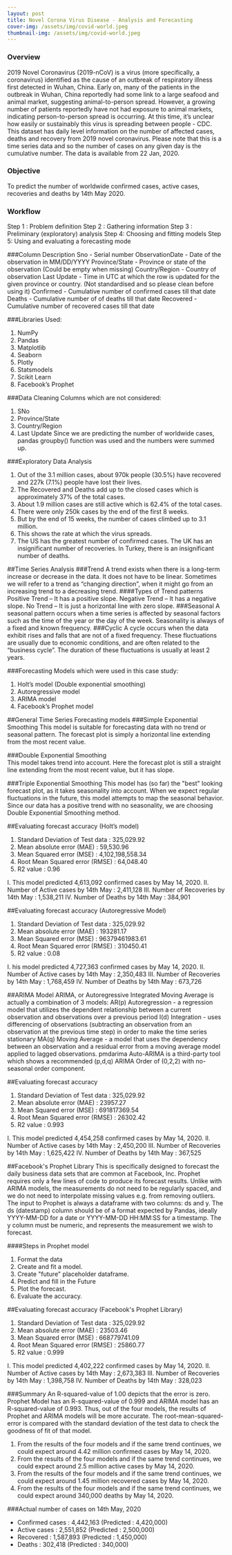 ```yaml
---
layout: post
title: Novel Corona Virus Disease - Analysis and Forecasting
cover-img: /assets/img/covid-world.jpeg
thumbnail-img: /assets/img/covid-world.jpeg
---
```

### Overview
 2019 Novel Coronavirus (2019-nCoV) is a virus (more specifically, a coronavirus) identified as the cause of an outbreak of respiratory illness first detected in Wuhan, China. Early on, many of the patients in the outbreak in Wuhan, China reportedly had some link to a large seafood and animal market, suggesting animal-to-person spread. However, a growing number of patients reportedly have not had exposure to animal markets, indicating person-to-person spread is occurring. At this time, it’s unclear how easily or sustainably this virus is spreading between people - CDC. This dataset has daily level information on the number of affected cases, deaths and recovery from 2019 novel coronavirus. Please note that this is a time series data and so the number of cases on any given day is the cumulative number. The data is available from 22 Jan, 2020.

### Objective
  To predict the number of worldwide confirmed cases, active cases, recoveries and deaths by 14th May 2020.


### Workflow
Step 1 : Problem definition
Step 2 : Gathering information
Step 3 : Preliminary (exploratory) analysis
Step 4: Choosing and fitting models
Step 5: Using and evaluating a forecasting mode

   
###Column Description
Sno - Serial number
ObservationDate - Date of the observation in MM/DD/YYYY
Province/State - Province or state of the observation (Could be empty when missing)
Country/Region - Country of observation
Last Update - Time in UTC at which the row is updated for the given province or country. (Not standardised and so please clean before using it)
Confirmed - Cumulative number of confirmed cases till that date
Deaths - Cumulative number of of deaths till that date
Recovered - Cumulative number of recovered cases till that date


###Libraries Used:
1. NumPy
2. Pandas
3. Matplotlib
4. Seaborn
5. Plotly
6. Statsmodels
7. Scikit Learn
8. Facebook’s Prophet

###Data Cleaning 
Columns which are not considered:
1. SNo
2. Province/State 
3. Country/Region
4. Last Update
Since we are predicting the number of worldwide cases, pandas groupby() function was used and the numbers were summed up. 

###Exploratory Data Analysis
1. Out of the 3.1 million cases, about 970k people (30.5%) have recovered and 227k (7.1%) people have lost their lives. 
2. The Recovered and Deaths add up to the closed cases which is approximately 37% of the total cases.
3. About 1.9 million cases are still active which is 62.4% of the total cases.
4. There were only 250k cases by the end of the first 8 weeks. 
5. But by the end of 15 weeks, the number of cases climbed up to 3.1 million.
6. This shows the rate at which the virus spreads. 
7. The US has the greatest number of confirmed cases. The UK has an insignificant number of recoveries. In Turkey, there is an insignificant number of deaths.

##Time Series Analysis
###Trend
A trend exists when there is a long-term increase or decrease in the data. It does not have to be linear. Sometimes we will refer to a trend as “changing direction”, when it might go from an increasing trend to a decreasing trend. 
####Types of Trend patterns
Positive Trend – It has a positive slope.
Negative Trend – It has a negative slope.
No Trend – It is just a horizontal line with zero slope.
###Seasonal
A seasonal pattern occurs when a time series is affected by seasonal factors such as the time of the year or the day of the week. Seasonality is always of a fixed and known frequency. 
###Cyclic
A cycle occurs when the data exhibit rises and falls that are not of a fixed frequency. These fluctuations are usually due to economic conditions, and are often related to the “business cycle”. The duration of these fluctuations is usually at least 2 years.

###Forecasting Models which were used in this case study:
1. Holt’s model (Double exponential smoothing)
2. Autoregressive model
3. ARIMA model
4. Facebook’s Prophet model

##General Time Series Forecasting models
###Simple Exponential Smoothing
This model is suitable for forecasting data with no trend or seasonal pattern. The forecast plot is simply a horizontal line extending from the most recent value.

###Double Exponential Smoothing  
This model takes trend into account. Here the forecast plot is still a straight line extending from the most recent value, but it has slope.

###Triple Exponential Smoothing 
This model has (so far) the "best" looking forecast plot, as it takes seasonality into account. When we expect regular fluctuations in the future, this model attempts to map the seasonal behavior.
Since our data has a positive trend with no seasonality, we are choosing Double Exponential Smoothing method.

##Evaluating forecast accuracy (Holt’s model)
1. Standard Deviation of Test data : 325,029.92
2. Mean absolute error (MAE) : 59,530.96
3. Mean Squared error (MSE) : 4,102,198,558.34
4. Root Mean Squared error (RMSE) : 64,048.40
5. R2 value : 0.96

I. This model predicted 4,613,092 confirmed cases by May 14, 2020.
II. Number of Active cases by 14th May : 2,411,128
III. Number of Recoveries by 14th May : 1,538,211
IV. Number of Deaths by 14th May : 384,901

##Evaluating forecast accuracy (Autoregressive Model)
1. Standard Deviation of Test data : 325,029.92
2. Mean absolute error (MAE) : 193281.17
3. Mean Squared error (MSE) : 96379461983.61
4. Root Mean Squared error (RMSE) : 310450.41
5. R2 value : 0.08

I. his model predicted 4,727,363 confirmed cases by May 14, 2020.
II. Number of Active cases by 14th May : 2,350,483
III. Number of Recoveries by 14th May : 1,768,459
IV. Number of Deaths by 14th May : 673,726

##ARIMA Model
ARIMA, or Autoregressive Integrated Moving Average is actually a combination of 3 models:
AR(p) Autoregression - a regression model that utilizes the dependent relationship between a current observation and observations over a previous period
I(d) Integration - uses differencing of observations (subtracting an observation from an observation at the previous time step) in order to make the time series stationary
MA(q) Moving Average - a model that uses the dependency between an observation and a residual error from a moving average model applied to lagged observations.
pmdarima Auto-ARIMA is a third-party tool which shows a recommended (p,d,q) ARIMA Order of (0,2,2) with no-seasonal order component.

##Evaluating forecast accuracy
1. Standard Deviation of Test data : 325,029.92
2. Mean absolute error (MAE) : 23957.27
3. Mean Squared error (MSE) : 691817369.54
4. Root Mean Squared error (RMSE) : 26302.42
5. R2 value : 0.993

I. This model predicted 4,454,258 confirmed cases by May 14, 2020.
II. Number of Active cases by 14th May : 2,450,200
III. Number of Recoveries by 14th May : 1,625,422
IV. Number of Deaths by 14th May : 367,525

##Facebook's Prophet Library
This is specifically designed to forecast the daily business data sets that are common at Facebook, Inc. 
Prophet requires only a few lines of code to produce its forecast results.
Unlike with ARIMA models, the measurements do not need to be regularly spaced, and we do not need to interpolate missing values e.g. from removing outliers.
The input to Prophet is always a dataframe with two columns: ds and y.
The ds (datestamp) column should be of a format expected by Pandas, ideally YYYY-MM-DD for a date or YYYY-MM-DD HH:MM:SS for a timestamp. The y column must be numeric, and represents the measurement we wish to forecast.

####Steps in Prophet model 
1. Format the data
2. Create and fit a model. 
3. Create "future" placeholder dataframe.
4. Predict and fill in the Future
5. Plot the forecast. 
6. Evaluate the accuracy. 

##Evaluating forecast accuracy (Facebook's Prophet Library)
1. Standard Deviation of Test data : 325,029.92
2.  Mean absolute error (MAE) : 23503.46
3. Mean Squared error (MSE) : 668779741.09
4. Root Mean Squared error (RMSE) : 25860.77
5. R2 value : 0.999

I. This model predicted 4,402,222 confirmed cases by May 14, 2020.
II. Number of Active cases by 14th May : 2,673,383
III. Number of Recoveries by 14th May : 1,398,758
IV. Number of Deaths by 14th May : 328,023


###Summary
An R-squared-value of 1.00 depicts that the error is zero. Prophet Model has an R-squared-value of 0.999 and ARIMA model has an R-squared-value of 0.993. Thus, out of the four models, the results of Prophet and ARIMA models will be more accurate. 
The root-mean-squared-error is compared with the standard deviation of the test data to check the goodness of fit of that model.

1. From the results of the four models and if the same trend continues, we could expect around 4.42 million confirmed cases by May 14, 2020.
2. From the results of the four models and if the same trend continues, we could expect around 2.5 million active cases by May 14, 2020.
3. From the results of the four models and if the same trend continues, we could expect around 1.45 million recovered cases by May 14, 2020.
4. From the results of the four models and if the same trend continues, we could expect around 340,000 deaths by May 14, 2020.

###Actual number of cases on 14th May, 2020
- Confirmed cases      :   4,442,163  (Predicted : 4,420,000)
- Active cases         :   2,551,852  (Predicted : 2,500,000)
- Recovered            :  1,587,893   (Predicted : 1,450,000)
- Deaths                 :  302,418      (Predicted : 340,000)






